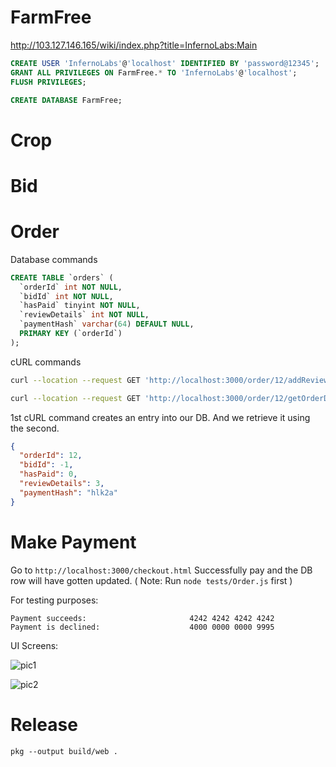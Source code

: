 # FarmFree

http://103.127.146.165/wiki/index.php?title=InfernoLabs:Main

```sql
CREATE USER 'InfernoLabs'@'localhost' IDENTIFIED BY 'password@12345';
GRANT ALL PRIVILEGES ON FarmFree.* TO 'InfernoLabs'@'localhost';
FLUSH PRIVILEGES;

CREATE DATABASE FarmFree;
```

# Crop

# Bid

# Order

Database commands

```sql
CREATE TABLE `orders` (
  `orderId` int NOT NULL,
  `bidId` int NOT NULL,
  `hasPaid` tinyint NOT NULL,
  `reviewDetails` int NOT NULL,
  `paymentHash` varchar(64) DEFAULT NULL,
  PRIMARY KEY (`orderId`)
);
```

cURL commands

```bash
curl --location --request GET 'http://localhost:3000/order/12/addReview?reviewDetails=3'

curl --location --request GET 'http://localhost:3000/order/12/getOrderDetails'
```

1st cURL command creates an entry into our DB.
And we retrieve it using the second.

```json
{
  "orderId": 12,
  "bidId": -1,
  "hasPaid": 0,
  "reviewDetails": 3,
  "paymentHash": "hlk2a"
}
```

# Make Payment

Go to `http://localhost:3000/checkout.html`
Successfully pay and the DB row will have gotten updated.
( Note: Run `node tests/Order.js` first )

For testing purposes:

```
Payment succeeds:                       4242 4242 4242 4242
Payment is declined:                    4000 0000 0000 9995
```

UI Screens:

![pic1](https://user-images.githubusercontent.com/40122794/125108775-1d22c680-e100-11eb-88e5-23928fd07807.png)

![pic2](https://user-images.githubusercontent.com/40122794/124955586-c7351c80-e034-11eb-882b-cef47e547408.png)

# Release

`pkg --output build/web .`